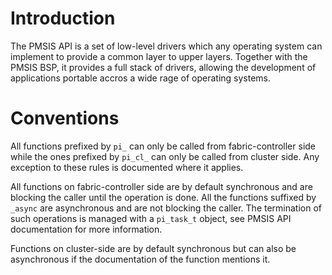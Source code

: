 Introduction
============

The PMSIS API is a set of low-level drivers which any operating system can implement to provide a common layer to upper layers. Together with the PMSIS BSP, it provides a full stack of drivers, allowing the development of applications portable accros a wide rage of operating systems.

Conventions
===========

All functions prefixed by `pi_` can only be called from fabric-controller side while the ones prefixed by `pi_cl_` can only be called from cluster side. Any exception to these rules is documented where it applies.

All functions on fabric-controller side are by default synchronous and are blocking the caller until the operation is done. All the functions suffixed by `_async` are asynchronous and are not blocking the caller. The termination of such operations is managed with a `pi_task_t` object, see PMSIS API documentation for more information.

Functions on cluster-side are by default synchronous but can also be asynchronous if the documentation of the function mentions it.
